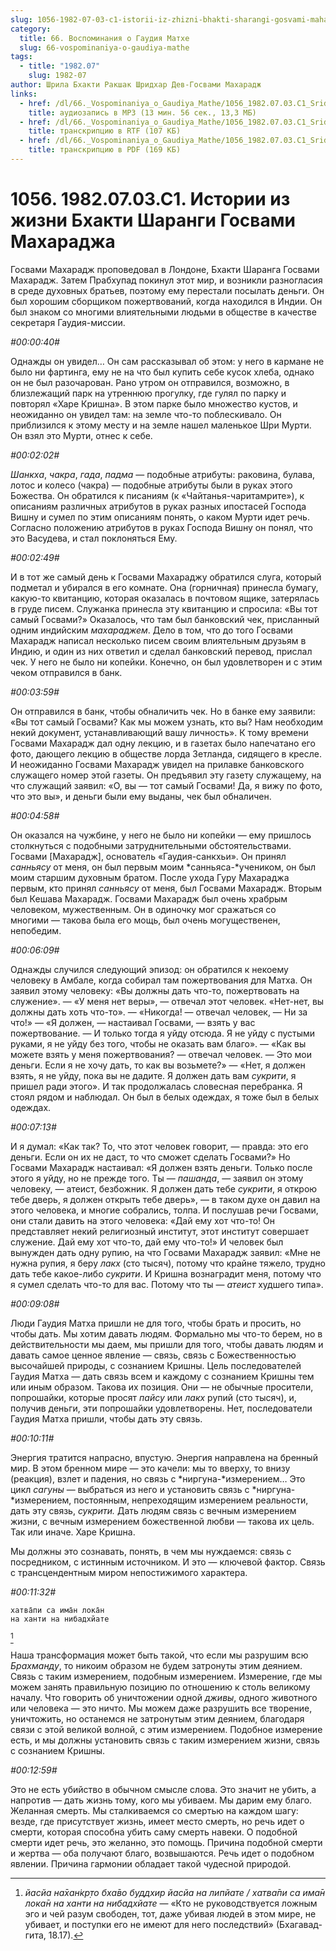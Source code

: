 ```yaml
---
slug: 1056-1982-07-03-c1-istorii-iz-zhizni-bhakti-sharangi-gosvami-maharadzha
category:
  title: 66. Воспоминания о Гаудия Матхе
  slug: 66-vospominaniya-o-gaudiya-mathe
tags:
  - title: "1982.07"
    slug: 1982-07
author: Шрила Бхакти Ракшак Шридхар Дев-Госвами Махарадж
links:
  - href: /dl/66._Vospominaniya_o_Gaudiya_Mathe/1056_1982.07.03.C1_SridharMj_Istorii_iz_zhizni_Bhakti_Sharangi_Gosvami_Maharadzha.mp3
    title: аудиозапись в MP3 (13 мин. 56 сек., 13,3 МБ)
  - href: /dl/66._Vospominaniya_o_Gaudiya_Mathe/1056_1982.07.03.C1_SridharMj_Istorii_iz_zhizni_Bhakti_Sharangi_Gosvami_Maharadzha.rtf
    title: транскрипцию в RTF (107 КБ)
  - href: /dl/66._Vospominaniya_o_Gaudiya_Mathe/1056_1982.07.03.C1_SridharMj_Istorii_iz_zhizni_Bhakti_Sharangi_Gosvami_Maharadzha.pdf
    title: транскрипцию в PDF (169 КБ)
---
```


# 1056. 1982.07.03.C1. Истории из жизни Бхакти Шаранги Госвами Махараджа

Госвами Махарадж проповедовал в Лондоне, Бхакти Шаранга Госвами Махарадж. Затем Прабхупад покинул этот мир, и возникли разногласия в среде духовных братьев, поэтому ему перестали посылать деньги. Он был хорошим сборщиком пожертвований, когда находился в Индии. Он был знаком со многими влиятельными людьми в обществе в качестве секретаря Гаудия-миссии.

*#00:00:40#*

Однажды он увидел… Он сам рассказывал об этом: у него в кармане не было ни фартинга, ему не на что был купить себе кусок хлеба, однако он не был разочарован. Рано утром он отправился, возможно, в близлежащий парк на утреннюю прогулку, где гулял по парку и повторял «Харе Кришна». В этом парке было множество кустов, и неожиданно он увидел там: на земле что-то поблескивало. Он приблизился к этому месту и на земле нашел маленькое Шри Мурти. Он взял это Мурти, отнес к себе.

*#00:02:02#*

*Шанкха*, *чакра*, *гада*, *падма* — подобные атрибуты: раковина, булава, лотос и колесо (чакра) — подобные атрибуты были в руках этого Божества. Он обратился к писаниям (к «Чайтанья-чаритамрите»), к описаниям различных атрибутов в руках разных ипостасей Господа Вишну и сумел по этим описаниям понять, о каком Мурти идет речь. Согласно положению атрибутов в руках Господа Вишну он понял, что это Васудева, и стал поклоняться Ему.

*#00:02:49#*

И в тот же самый день к Госвами Махараджу обратился слуга, который подметал и убирался в его комнате. Она (горничная) принесла бумагу, какую-то квитанцию, которая оказалась в почтовом ящике, затерялась в груде писем. Служанка принесла эту квитанцию и спросила: «Вы тот самый Госвами?» Оказалось, что там был банковский чек, присланный одним индийским *махараджем*. Дело в том, что до того Госвами Махарадж написал несколько писем своим влиятельным друзьям в Индию, и один из них ответил и сделал банковский перевод, прислал чек. У него не было ни копейки. Конечно, он был удовлетворен и с этим чеком отправился в банк.

*#00:03:59#*

Он отправился в банк, чтобы обналичить чек. Но в банке ему заявили: «Вы тот самый Госвами? Как мы можем узнать, кто вы? Нам необходим некий документ, устанавливающий вашу личность». К тому времени Госвами Махарадж дал одну лекцию, и в газетах было напечатано его фото, дающего лекцию в обществе лорда Зетланда, сидящего в кресле. И неожиданно Госвами Махарадж увидел на прилавке банковского служащего номер этой газеты. Он предъявил эту газету служащему, на что служащий заявил: «О, вы — тот самый Госвами! Да, я вижу по фото, что это вы», и деньги были ему выданы, чек был обналичен.

*#00:04:58#*

Он оказался на чужбине, у него не было ни копейки — ему пришлось столкнуться с подобными затруднительными обстоятельствами. Госвами [Махарадж], основатель «Гаудия-санкхьи». Он принял *санньясу* от меня, он был первым моим *санньяса-*учеником, он был моим старшим духовным братом. После ухода Гуру Махараджа первым, кто принял *санньясу* от меня, был Госвами Махарадж. Вторым был Кешава Махарадж. Госвами Махарадж был очень храбрым человеком, мужественным. Он в одиночку мог сражаться со многими — такова была его мощь, был очень могущественен, непобедим.

*#00:06:09#*

Однажды случился следующий эпизод: он обратился к некоему человеку в Амбале, когда собирал там пожертвования для Матха. Он заявил этому человеку: «Вы должны дать что-то, пожертвовать на служение». — «У меня нет веры», — отвечал этот человек. «Нет-нет, вы должны дать хоть что-то». — «Никогда! — отвечал человек, — Ни за что!» — «Я должен, — настаивал Госвами, — взять у вас пожертвование. — И только тогда я уйду отсюда. Я не уйду с пустыми руками, я не уйду без того, чтобы не оказать вам благо». — «Как вы можете взять у меня пожертвования? — отвечал человек. — Это мои деньги. Если я не хочу дать, то как вы возьмете?» — «Нет, я должен взять, я не уйду, пока вы не дадите. Я должен дать вам *сукрити*, я пришел ради этого». И так продолжалась словесная перебранка. Я стоял рядом и наблюдал. Он был в белых одеждах, я тоже был в белых одеждах.

*#00:07:13#*

И я думал: «Как так? То, что этот человек говорит, — правда: это его деньги. Если он их не даст, то что сможет сделать Госвами?» Но Госвами Махарадж настаивал: «Я должен взять деньги. Только после этого я уйду, но не прежде того. Ты — *пашанда*, — заявил он этому человеку, — атеист, безбожник. Я должен дать тебе *сукрити*, я открою тебе дверь, я должен открыть тебе дверь», — в таком духе он давил на этого человека, и многие собрались, толпа. И послушав речи Госвами, они стали давить на этого человека: «Дай ему хот что-то! Он представляет некий религиозный институт, этот институт совершает служение. Дай ему хот что-то, дай ему что-то!» И человек был вынужден дать одну рупию, на что Госвами Махарадж заявил: «Мне не нужна рупия, я беру *лакх* (сто тысяч), потому что крайне тяжело, трудно дать тебе какое-либо *сукрити*. И Кришна вознаградит меня, потому что я сумел сделать что-то для вас. Потому что ты — *атеист* худшего типа».

*#00:09:08#*

Люди Гаудия Матха пришли не для того, чтобы брать и просить, но чтобы дать. Мы хотим давать людям. Формально мы что-то берем, но в действительности мы даем, мы пришли для того, чтобы давать людям и давать самое ценное явление — связь, связь с Божественностью высочайшей природы, с сознанием Кришны. Цель последователей Гаудия Матха — дать связь всем и каждому с сознанием Кришны тем или иным образом. Такова их позиция. Они — не обычные просители, попрошайки, которые просят *пайсу* или *лакх* рупий (сто тысяч), и, получив деньги, эти попрошайки удовлетворены. Нет, последователи Гаудия Матха пришли, чтобы дать эту связь.

*#00:10:11#*

Энергия тратится напрасно, впустую. Энергия направлена на бренный мир. В этом бренном мире — это качели: мы то вверху, то внизу (реакция), взлет и падения, но связь с *ниргуна-*измерением… Это цикл *сагуны* — выбраться из него и установить связь с *ниргуна-*измерением, постоянным, непреходящим измерением реальности, дать эту связь, *сукрити.* Дать людям связь с вечным измерением жизни, с вечным измерением божественной любви — такова их цель. Так или иначе. Харе Кришна.

Мы должны это сознавать, понять, в чем мы нуждаемся: связь с посредником, с истинным источником. И это — ключевой фактор. Связь с трансцендентным миром непостижимого характера.

*#00:11:32#*

    хатва̄пи са има̄н лока̄н
    на ханти на нибадхйате
[^_ftn1]

Наша трансформация может быть такой, что если мы разрушим всю *Брахманду*, то никоим образом не будем затронуты этим деянием. Связь с таким измерением, подобным измерением. Измерение, где мы можем занять правильную позицию по отношению к столь великому началу. Что говорить об уничтожении одной *дживы*, одного животного или человека — это ничто. Мы можем даже разрушить все творение, уничтожить, но останемся не затронутым этим деянием, благодаря связи с этой великой волной, с этим измерением. Подобное измерение есть, и мы должны установить связь с таким измерением жизни, связь с сознанием Кришны.

*#00:12:59#*

Это не есть убийство в обычном смысле слова. Это значит не убить, а напротив — дать жизнь тому, кого мы убиваем. Мы дарим ему благо. Желанная смерть. Мы сталкиваемся со смертью на каждом шагу: везде, где присутствует жизнь, имеет место смерть, но речь идет о смерти, которая способна убить саму смерть навеки. О подобной смерти идет речь, это желанно, это помощь. Причина подобной смерти и жертва — оба получают благо, возвышаются. Речь идет о подобном явлении. Причина гармонии обладает такой чудесной природой.



[^_ftn1]: *йасйа на̄хан̇кр̣то бха̄во буддхир йасйа на липйате / хатва̄пи са има̄н лока̄н на ханти на нибадхйате* — «Кто не руководствуется ложным эго и чей разум свободен, тот, даже убивая людей в этом мире, не убивает, и поступки его не имеют для него последствий» (Бхагавад-гита, 18.17).

